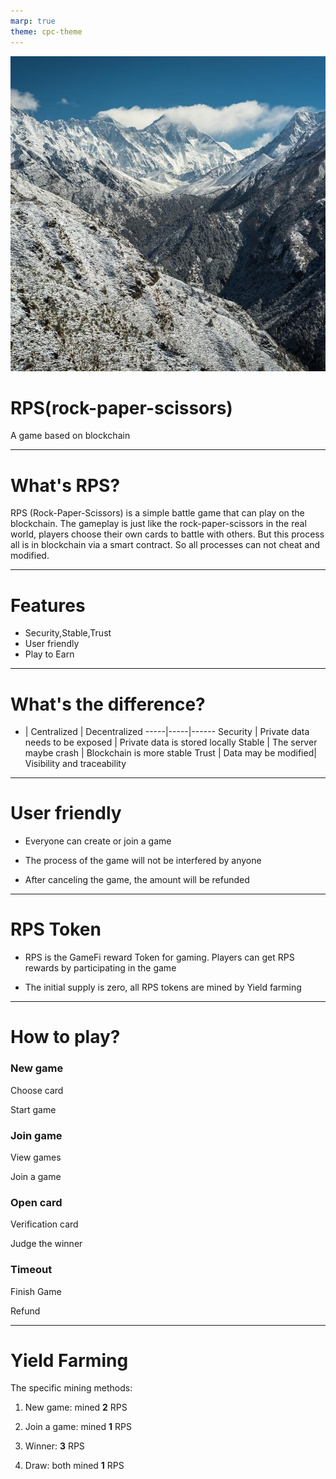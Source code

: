 ```yaml
---
marp: true
theme: cpc-theme
---
```

<!-- header: ![img](./asset/logo.svg) -->

![bg  left:33%](./asset/29-720x720.jpg)

# RPS(rock-paper-scissors)

A game based on blockchain

---
<!-- paginate: true -->

# What's RPS?

RPS (Rock-Paper-Scissors) is a simple battle game that can play on the blockchain. The gameplay is just like the rock-paper-scissors in the real world, players choose their own cards to battle with others. But this process all is in blockchain via a smart contract. So all processes can not cheat and modified.

---

# Features

- Security,Stable,Trust
- User friendly
- Play to Earn

---

# What's the difference?

  - | Centralized | Decentralized
-----|-----|------
Security | Private data needs to be exposed | Private data is stored locally
Stable | The server maybe crash | Blockchain is more stable
Trust | Data may be modified| Visibility and traceability

---

# User friendly

- Everyone can create or join a game

- The process of the game will not be interfered by anyone

- After canceling the game, the amount will be refunded

---

# RPS Token

- RPS is the GameFi reward Token for gaming. Players can get RPS rewards by participating in the game

- The initial supply is zero, all RPS tokens are mined by Yield farming

---

# How to play?

<div class="columns-4">

<div class='bg'>

### New game

Choose card

Start game
</div>
<div class='bg'>

### Join game

View games

Join a game

</div>

<div class='bg'>

### Open card

Verification card

Judge the winner
</div>
<div class='bg warning'>

### Timeout

Finish Game

Refund

</div>
</div>

---

# Yield Farming

The specific mining methods:

1) New game: mined **2** RPS

2) Join a game: mined **1** RPS

3) Winner: **3** RPS

4) Draw: both mined **1** RPS

